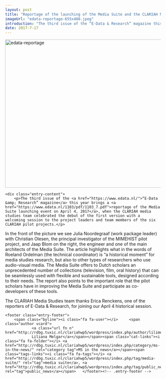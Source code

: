 ```yaml
---
layout: post
title: "Reportage of the launching of the Media Suite and the CLARIAH Media studies research pilots in the E-Data & Research magazine"
imageUrl: "edata-reportage-655x480.jpeg"
introduction: "The third issue of the “E-Data & Research” magazine this year brings a reportage of the Media Suite launching event on April 4, 2017, when the CLARIAH media studies team celebrated the debut of the…"
date: 2017-7-17
---
```


<article id="post-139" class="post-139 post type-post status-publish format-image has-post-thumbnail hentry category-ms-in-the-news tag-media-suite tag-public_news post_format-post-format-image">
		<div class="post-entry-media">
    	<a href="https://rdbg.tuxic.nl/clariahwp5/wordpress/index.php/2017/07/07/reportage-of-the-launching-of-the-media-suite-and-the-clariah-media-studies-research-pilots-at-the-e-data-research-magazine/" title="Reportage of the launching of the Media Suite and the CLARIAH Media studies research pilots in the E-Data &amp; Research magazine"><img width="655" height="480" src="{{imageUrl}}" class="attachment-great-image-header size-great-image-header wp-post-image" alt="edata-reportage" srcset="https://rdbg.tuxic.nl/clariahwp5/wordpress/wp-content/uploads/2017/07/edata-reportage-655x480.jpeg 655w, http://rdbg.tuxic.nl/clariahwp5/wordpress/wp-content/uploads/2017/07/edata-reportage-300x220.jpeg 300w, http://rdbg.tuxic.nl/clariahwp5/wordpress/wp-content/uploads/2017/07/edata-reportage-768x563.jpeg 768w, http://rdbg.tuxic.nl/clariahwp5/wordpress/wp-content/uploads/2017/07/edata-reportage-1024x751.jpeg 1024w" sizes="(max-width: 655px) 100vw, 655px"></a>
    </div>

	<div class="entry-content">
		<p>The third issue of the <a href="https://www.edata.nl/">“E-Data &amp; Research” magazine</a> this year brings a <a href="https://www.edata.nl/1103/pdf/1103_7.pdf">reportage of the Media Suite launching event on April 4, 2017</a>, when the CLARIAH media studies team celebrated the debut of the first version with a welcoming session to the project leaders and team members of the six CLARIAH pilot projects.</p>
<p>In the front of the picture we see Julia Noordegraaf (work package leader) with Christian Olesen, the principal investigator of the MIMEHIST pilot project, and Jaap Blom on the right, the engineer and one of the main architects of the Media Suite. The article highlights what in the words of Roeland Ordelman (the technical coordinator) is “a historical moment” for media studies research, but also to other types of researchers who use audio-visual media. The Media Suite offers to Dutch scholars an unprecedented number of collections (television, film, oral history) that can be seamlessly used with flexible and sustainable tools, designed according to their needs. The report also points to the important role that the pilot scholars have in improving the Media Suite and participate as co-developers of these tools.</p>
<p>The CLARIAH Media Studies team thanks Erica Renckens, one of the reporters of E-Data &amp; Research, for joining our April 4 historical session.</p>
			</div><!-- .entry-content -->

	<footer class="entry-footer">
		<span class="byline"><i class="fa fa-user"></i> 	<span class="author vcard">
				<a class="url fn n" href="http://rdbg.tuxic.nl/clariahwp5/wordpress/index.php/author/lilimelgar/">
				Liliana Melgar</a></span></span><span class="cat-links"><i class="fa fa-folder"></i> <a href="http://rdbg.tuxic.nl/clariahwp5/wordpress/index.php/category/ms-in-the-news/" rel="category tag">MS in the news</a></span><span class="tags-links"><i class="fa fa-tags"></i> <a href="http://rdbg.tuxic.nl/clariahwp5/wordpress/index.php/tag/media-suite/" rel="tag">media suite</a>, <a href="http://rdbg.tuxic.nl/clariahwp5/wordpress/index.php/tag/public_news/" rel="tag">public_news</a></span>	</footer><!-- .entry-footer -->
</article>